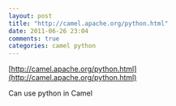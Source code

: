 ```yaml
---
layout: post
title: "http://camel.apache.org/python.html"
date: 2011-06-26 23:04
comments: true
categories: camel python
---
```

[http://camel.apache.org/python.html](http://camel.apache.org/python.html)


Can use python in Camel

